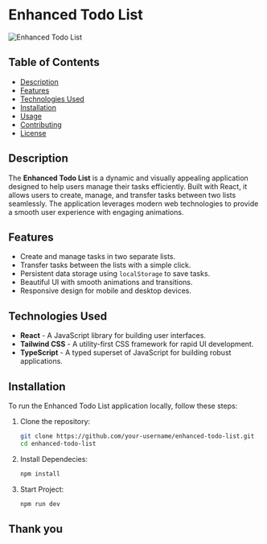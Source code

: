 # Enhanced Todo List

![Enhanced Todo List](./path/to/your/screenshot.png) <!-- Replace with an actual screenshot path -->

## Table of Contents
- [Description](#description)
- [Features](#features)
- [Technologies Used](#technologies-used)
- [Installation](#installation)
- [Usage](#usage)
- [Contributing](#contributing)
- [License](#license)

## Description

The **Enhanced Todo List** is a dynamic and visually appealing application designed to help users manage their tasks efficiently. Built with React, it allows users to create, manage, and transfer tasks between two lists seamlessly. The application leverages modern web technologies to provide a smooth user experience with engaging animations.

## Features

- Create and manage tasks in two separate lists.
- Transfer tasks between the lists with a simple click.
- Persistent data storage using `localStorage` to save tasks.
- Beautiful UI with smooth animations and transitions.
- Responsive design for mobile and desktop devices.

## Technologies Used

- **React** - A JavaScript library for building user interfaces.
- **Tailwind CSS** - A utility-first CSS framework for rapid UI development.
- **TypeScript** - A typed superset of JavaScript for building robust applications.

## Installation

To run the Enhanced Todo List application locally, follow these steps:

1. Clone the repository:

   ```bash
   git clone https://github.com/your-username/enhanced-todo-list.git
   cd enhanced-todo-list
   ```
2. Install Dependecies:

   ```bash
   npm install
   ```
3. Start Project:

   ```bash
   npm run dev
   ```

## Thank you
